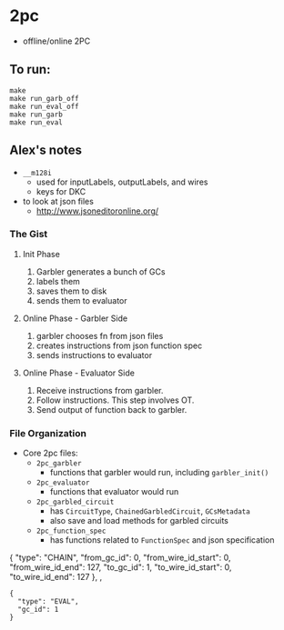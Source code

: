 # 2pc
- offline/online 2PC

## To run:
```
make
make run_garb_off
make run_eval_off
make run_garb
make run_eval
```

## Alex's notes
- `__m128i`
    - used for inputLabels, outputLabels, and wires
    - keys for DKC
- to look at json files
    - http://www.jsoneditoronline.org/

### The Gist
1. Init Phase
    1. Garbler generates a bunch of GCs
    2. labels them
    3. saves them to disk
    4. sends them to evaluator
2. Online Phase - Garbler Side
    1. garbler chooses fn from json files
    2. creates instructions from json function spec
    3. sends instructions to evaluator

3. Online Phase - Evaluator Side
    1. Receive instructions from garbler.
    2. Follow instructions. This step involves OT.
    3. Send output of function back to garbler.

### File Organization
- Core 2pc files:
    - `2pc_garbler`
        - functions that garbler would run, including `garbler_init()`
    - `2pc_evaluator`
        - functions that evaluator would run
    - `2pc_garbled_circuit`
        - has `CircuitType`, `ChainedGarbledCircuit`, `GCsMetadata`
        - also save and load methods for garbled circuits
    - `2pc_function_spec`
        - has functions related to `FunctionSpec` and json specification



{
      "type": "CHAIN",
      "from_gc_id": 0,
      "from_wire_id_start": 0,
      "from_wire_id_end": 127,
      "to_gc_id": 1,
      "to_wire_id_start": 0,
      "to_wire_id_end": 127
    },
,
    
    {
      "type": "EVAL",
      "gc_id": 1
    }
